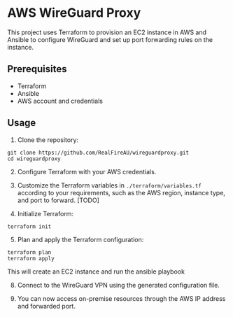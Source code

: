 # AWS WireGuard Proxy

This project uses Terraform to provision an EC2 instance in AWS and Ansible to configure WireGuard and set up port forwarding rules on the instance.

## Prerequisites

- Terraform
- Ansible
- AWS account and credentials

## Usage

1. Clone the repository:

```
git clone https://github.com/RealFireAU/wireguardproxy.git
cd wireguardproxy
```

2. Configure Terraform with your AWS credentials.

3. Customize the Terraform variables in `./terraform/variables.tf` according to your requirements, such as the AWS region, instance type, and port to forward. [TODO]

4. Initialize Terraform:

```
terraform init
```

5. Plan and apply the Terraform configuration:

```
terraform plan
terraform apply
```

This will create an EC2 instance and run the ansible playbook

8. Connect to the WireGuard VPN using the generated configuration file.

9. You can now access on-premise resources through the AWS IP address and forwarded port.